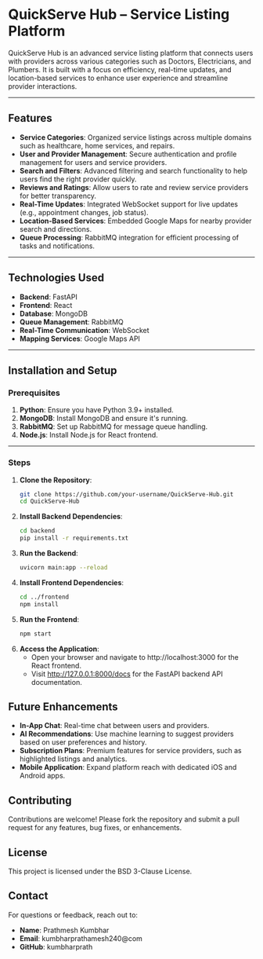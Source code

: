 # QuickServe Hub – Service Listing Platform

QuickServe Hub is an advanced service listing platform that connects users with providers across various categories such as Doctors, Electricians, and Plumbers. It is built with a focus on efficiency, real-time updates, and location-based services to enhance user experience and streamline provider interactions.

---

## Features

- **Service Categories**: Organized service listings across multiple domains such as healthcare, home services, and repairs.
- **User and Provider Management**: Secure authentication and profile management for users and service providers.
- **Search and Filters**: Advanced filtering and search functionality to help users find the right provider quickly.
- **Reviews and Ratings**: Allow users to rate and review service providers for better transparency.
- **Real-Time Updates**: Integrated WebSocket support for live updates (e.g., appointment changes, job status).
- **Location-Based Services**: Embedded Google Maps for nearby provider search and directions.
- **Queue Processing**: RabbitMQ integration for efficient processing of tasks and notifications.

---

## Technologies Used

- **Backend**: FastAPI
- **Frontend**: React
- **Database**: MongoDB
- **Queue Management**: RabbitMQ
- **Real-Time Communication**: WebSocket
- **Mapping Services**: Google Maps API

---

## Installation and Setup

### Prerequisites

1. **Python**: Ensure you have Python 3.9+ installed.
2. **MongoDB**: Install MongoDB and ensure it's running.
3. **RabbitMQ**: Set up RabbitMQ for message queue handling.
4. **Node.js**: Install Node.js for React frontend.

---

### Steps

1. **Clone the Repository**:
   ```bash
   git clone https://github.com/your-username/QuickServe-Hub.git
   cd QuickServe-Hub

2. **Install Backend Dependencies**:
   ```bash
   cd backend
   pip install -r requirements.txt

3. **Run the Backend**:
   ```bash
   uvicorn main:app --reload

4. **Install Frontend Dependencies**:
   ```bash
   cd ../frontend
   npm install

5. **Run the Frontend**:
   ```bash
   npm start

6. **Access the Application**:
   - Open your browser and navigate to http://localhost:3000 for the React frontend.
   - Visit http://127.0.0.1:8000/docs for the FastAPI backend API documentation.

## Future Enhancements
- **In-App Chat**: Real-time chat between users and providers.
- **AI Recommendations**: Use machine learning to suggest providers based on user preferences and history.
- **Subscription Plans**: Premium features for service providers, such as highlighted listings and analytics.
- **Mobile Application**: Expand platform reach with dedicated iOS and Android apps.

## Contributing
Contributions are welcome! Please fork the repository and submit a pull request for any features, bug fixes, or enhancements.

## License
This project is licensed under the BSD 3-Clause License.

## Contact
For questions or feedback, reach out to:
- **Name**: Prathmesh Kumbhar
- **Email**: kumbharprathamesh240@com
- **GitHub**: kumbharprath
